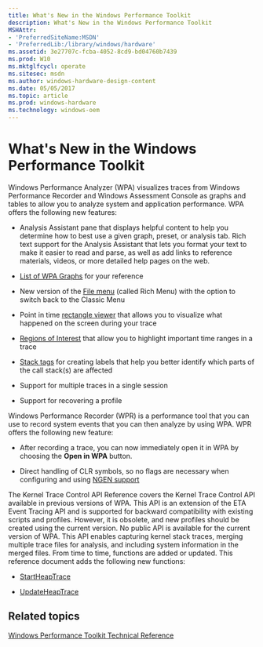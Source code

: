 ```yaml
---
title: What's New in the Windows Performance Toolkit
description: What's New in the Windows Performance Toolkit
MSHAttr:
- 'PreferredSiteName:MSDN'
- 'PreferredLib:/library/windows/hardware'
ms.assetid: 3e27707c-fcba-4052-8cd9-bd04760b7439
ms.prod: W10
ms.mktglfcycl: operate
ms.sitesec: msdn
ms.author: windows-hardware-design-content
ms.date: 05/05/2017
ms.topic: article
ms.prod: windows-hardware
ms.technology: windows-oem
---
```


# What's New in the Windows Performance Toolkit


Windows Performance Analyzer (WPA) visualizes traces from Windows Performance Recorder and Windows Assessment Console as graphs and tables to allow you to analyze system and application performance. WPA offers the following new features:

-   Analysis Assistant pane that displays helpful content to help you determine how to best use a given graph, preset, or analysis tab. Rich text support for the Analysis Assistant that lets you format your text to make it easier to read and parse, as well as add links to reference materials, videos, or more detailed help pages on the web.

-   [List of WPA Graphs](list-of-wpa-graphs.md) for your reference

-   New version of the [File menu](introduction-to-the-wpa-user-interface.md) (called Rich Menu) with the option to switch back to the Classic Menu

-   Point in time [rectangle viewer](how-to-use-the-rectangle-viewer.md) that allows you to visualize what happened on the screen during your trace

-   [Regions of Interest](regions-of-interest.md) that allow you to highlight important time ranges in a trace

-   [Stack tags](stack-tags.md) for creating labels that help you better identify which parts of the call stack(s) are affected

-   Support for multiple traces in a single session

-   Support for recovering a profile

Windows Performance Recorder (WPR) is a performance tool that you can use to record system events that you can then analyze by using WPA. WPR offers the following new feature:

-   After recording a trace, you can now immediately open it in WPA by choosing the **Open in WPA** button.

-   Direct handling of CLR symbols, so no flags are necessary when configuring and using [NGEN support](using-clr-40-ngen-pdb-support.md)

The Kernel Trace Control API Reference covers the Kernel Trace Control API available in previous versions of WPA. This API is an extension of the ETA Event Tracing API and is supported for backward compatibility with existing scripts and profiles. However, it is obsolete, and new profiles should be created using the current version. No public API is available for the current version of WPA. This API enables capturing kernel stack traces, merging multiple trace files for analysis, and including system information in the merged files. From time to time, functions are added or updated. This reference document adds the following new functions:

-   [StartHeapTrace](startheaptrace.md)

-   [UpdateHeapTrace](updateheaptrace.md)

## Related topics


[Windows Performance Toolkit Technical Reference](windows-performance-toolkit-technical-reference.md)

 

 







